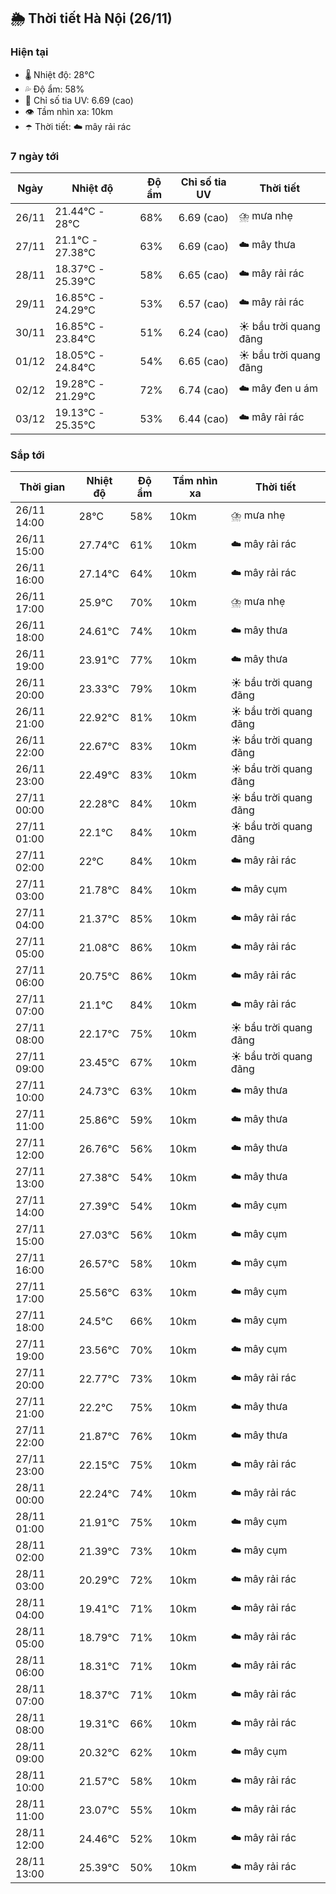 ## 🌦️ Thời tiết Hà Nội (26/11)

### Hiện tại

- 🌡️ Nhiệt độ: 28℃
- 💦 Độ ẩm: 58%
- 🌟 Chỉ số tia UV: 6.69 (cao)
- 👁️ Tầm nhìn xa: 10km
- ☂️ Thời tiết: ☁️ mây rải rác

### 7 ngày tới

| Ngày | Nhiệt độ | Độ ẩm | Chỉ số tia UV | Thời tiết |
| --- | --- | --- | --- | --- |
| 26/11 | 21.44℃ - 28℃ | 68% | 6.69 (cao) | ⛈️ mưa nhẹ |
| 27/11 | 21.1℃ - 27.38℃ | 63% | 6.69 (cao) | ☁️ mây thưa |
| 28/11 | 18.37℃ - 25.39℃ | 58% | 6.65 (cao) | ☁️ mây rải rác |
| 29/11 | 16.85℃ - 24.29℃ | 53% | 6.57 (cao) | ☁️ mây rải rác |
| 30/11 | 16.85℃ - 23.84℃ | 51% | 6.24 (cao) | ☀️ bầu trời quang đãng |
| 01/12 | 18.05℃ - 24.84℃ | 54% | 6.65 (cao) | ☀️ bầu trời quang đãng |
| 02/12 | 19.28℃ - 21.29℃ | 72% | 6.74 (cao) | ☁️ mây đen u ám |
| 03/12 | 19.13℃ - 25.35℃ | 53% | 6.44 (cao) | ☁️ mây rải rác |

### Sắp tới

| Thời gian | Nhiệt độ | Độ ẩm | Tầm nhìn xa | Thời tiết |
| --- | --- | --- | --- | --- |
| 26/11 14:00 | 28℃ | 58% | 10km | ⛈️ mưa nhẹ |
| 26/11 15:00 | 27.74℃ | 61% | 10km | ☁️ mây rải rác |
| 26/11 16:00 | 27.14℃ | 64% | 10km | ☁️ mây rải rác |
| 26/11 17:00 | 25.9℃ | 70% | 10km | ⛈️ mưa nhẹ |
| 26/11 18:00 | 24.61℃ | 74% | 10km | ☁️ mây thưa |
| 26/11 19:00 | 23.91℃ | 77% | 10km | ☁️ mây thưa |
| 26/11 20:00 | 23.33℃ | 79% | 10km | ☀️ bầu trời quang đãng |
| 26/11 21:00 | 22.92℃ | 81% | 10km | ☀️ bầu trời quang đãng |
| 26/11 22:00 | 22.67℃ | 83% | 10km | ☀️ bầu trời quang đãng |
| 26/11 23:00 | 22.49℃ | 83% | 10km | ☀️ bầu trời quang đãng |
| 27/11 00:00 | 22.28℃ | 84% | 10km | ☀️ bầu trời quang đãng |
| 27/11 01:00 | 22.1℃ | 84% | 10km | ☀️ bầu trời quang đãng |
| 27/11 02:00 | 22℃ | 84% | 10km | ☁️ mây rải rác |
| 27/11 03:00 | 21.78℃ | 84% | 10km | ☁️ mây cụm |
| 27/11 04:00 | 21.37℃ | 85% | 10km | ☁️ mây rải rác |
| 27/11 05:00 | 21.08℃ | 86% | 10km | ☁️ mây rải rác |
| 27/11 06:00 | 20.75℃ | 86% | 10km | ☁️ mây rải rác |
| 27/11 07:00 | 21.1℃ | 84% | 10km | ☁️ mây rải rác |
| 27/11 08:00 | 22.17℃ | 75% | 10km | ☀️ bầu trời quang đãng |
| 27/11 09:00 | 23.45℃ | 67% | 10km | ☀️ bầu trời quang đãng |
| 27/11 10:00 | 24.73℃ | 63% | 10km | ☁️ mây thưa |
| 27/11 11:00 | 25.86℃ | 59% | 10km | ☁️ mây thưa |
| 27/11 12:00 | 26.76℃ | 56% | 10km | ☁️ mây thưa |
| 27/11 13:00 | 27.38℃ | 54% | 10km | ☁️ mây thưa |
| 27/11 14:00 | 27.39℃ | 54% | 10km | ☁️ mây cụm |
| 27/11 15:00 | 27.03℃ | 56% | 10km | ☁️ mây cụm |
| 27/11 16:00 | 26.57℃ | 58% | 10km | ☁️ mây cụm |
| 27/11 17:00 | 25.56℃ | 63% | 10km | ☁️ mây cụm |
| 27/11 18:00 | 24.5℃ | 66% | 10km | ☁️ mây cụm |
| 27/11 19:00 | 23.56℃ | 70% | 10km | ☁️ mây cụm |
| 27/11 20:00 | 22.77℃ | 73% | 10km | ☁️ mây rải rác |
| 27/11 21:00 | 22.2℃ | 75% | 10km | ☁️ mây thưa |
| 27/11 22:00 | 21.87℃ | 76% | 10km | ☁️ mây thưa |
| 27/11 23:00 | 22.15℃ | 75% | 10km | ☁️ mây rải rác |
| 28/11 00:00 | 22.24℃ | 74% | 10km | ☁️ mây rải rác |
| 28/11 01:00 | 21.91℃ | 75% | 10km | ☁️ mây cụm |
| 28/11 02:00 | 21.39℃ | 73% | 10km | ☁️ mây cụm |
| 28/11 03:00 | 20.29℃ | 72% | 10km | ☁️ mây rải rác |
| 28/11 04:00 | 19.41℃ | 71% | 10km | ☁️ mây rải rác |
| 28/11 05:00 | 18.79℃ | 71% | 10km | ☁️ mây rải rác |
| 28/11 06:00 | 18.31℃ | 71% | 10km | ☁️ mây rải rác |
| 28/11 07:00 | 18.37℃ | 71% | 10km | ☁️ mây rải rác |
| 28/11 08:00 | 19.31℃ | 66% | 10km | ☁️ mây rải rác |
| 28/11 09:00 | 20.32℃ | 62% | 10km | ☁️ mây cụm |
| 28/11 10:00 | 21.57℃ | 58% | 10km | ☁️ mây rải rác |
| 28/11 11:00 | 23.07℃ | 55% | 10km | ☁️ mây rải rác |
| 28/11 12:00 | 24.46℃ | 52% | 10km | ☁️ mây rải rác |
| 28/11 13:00 | 25.39℃ | 50% | 10km | ☁️ mây rải rác |
